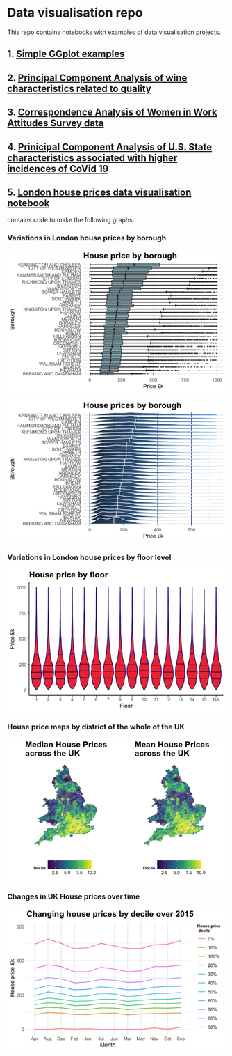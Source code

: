 # Data visualisation repo

This repo contains notebooks with examples of data visualisation projects.

## 1. [Simple GGplot examples](https://github.com/c-maine/data_visualisation/blob/master/ggplot_simple_examples.ipynb) 

## 2. [Principal Component Analysis of wine characteristics related to quality](https://github.com/c-maine/data_visualisation/blob/master/WineQualities_PrincipalComponentAnalysis.ipynb)

## 3. [Correspondence Analysis of Women in Work Attitudes Survey data](https://github.com/c-maine/data_visualisation/blob/master/WomenWorking_CorrespondenceAnalysis.ipynb)

## 4. [Prinicipal Component Analysis of U.S. State characteristics associated with higher incidences of CoVid 19](https://github.com/c-maine/data_visualisation/blob/master/Covid19Spread_PrincipalComponentAnalysis.ipynb)

## 5. [London house prices data visualisation notebook](https://github.com/c-maine/data_visualisation/blob/master/London_house_prices_vF.Rmd) 
contains code to make the following graphs:

### Variations in London house prices by borough

![alt text](https://github.com/c-maine/data_visualisation/blob/master/images/Rplot_1.png)

![alt text](https://github.com/c-maine/data_visualisation/blob/master/images/Rplot_2.png)

### Variations in London house prices by floor level

![alt text](https://github.com/c-maine/data_visualisation/blob/master/images/Rplot_3.png)

### House price maps by district of the whole of the UK

![alt text](https://github.com/c-maine/data_visualisation/blob/master/images/Rplot_4.png)

### Changes in UK House prices over time

![alt text](https://github.com/c-maine/data_visualisation/blob/master/images/Rplot_5.png)


